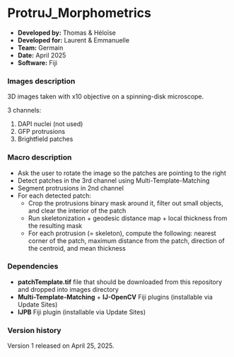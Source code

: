 # ProtruJ_Morphometrics

* **Developed by:** Thomas & Héloïse
* **Developed for:** Laurent & Emmanuelle
* **Team:** Germain
* **Date:** April 2025
* **Software:** Fiji


### Images description

3D images taken with x10 objective on a spinning-disk microscope.

3 channels:
  1. DAPI nuclei (not used)
  2. GFP protrusions
  3. Brightfield patches

### Macro description

* Ask the user to rotate the image so the patches are pointing to the right
* Detect patches in the 3rd channel using Multi-Template-Matching
* Segment protrusions in 2nd channel
* For each detected patch:
     * Crop the protrusions binary mask around it, filter out small objects, and clear the interior of the patch
     * Run skeletonization + geodesic distance map + local thickness from the resulting mask
     * For each protrusion (= skeleton), compute the following: nearest corner of the patch, maximum distance from the patch, direction of the centroid, and mean thickness

### Dependencies

* **patchTemplate.tif** file that should be downloaded from this repository and dropped into images directory
* **Multi-Template-Matching** + **IJ-OpenCV** Fiji plugins (installable via Update Sites)
* **IJPB** Fiji plugin (installable via Update Sites)

### Version history

Version 1 released on April 25, 2025.
